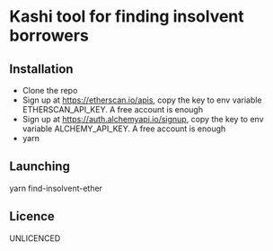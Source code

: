 # Kashi tool for finding insolvent borrowers

## Installation

- Clone the repo
- Sign up at https://etherscan.io/apis, copy the key to env variable ETHERSCAN_API_KEY. A free account is enough
- Sign up at https://auth.alchemyapi.io/signup, copy the key to env variable ALCHEMY_API_KEY. A free account is enough
- yarn

## Launching

yarn find-insolvent-ether
## Licence

UNLICENCED

